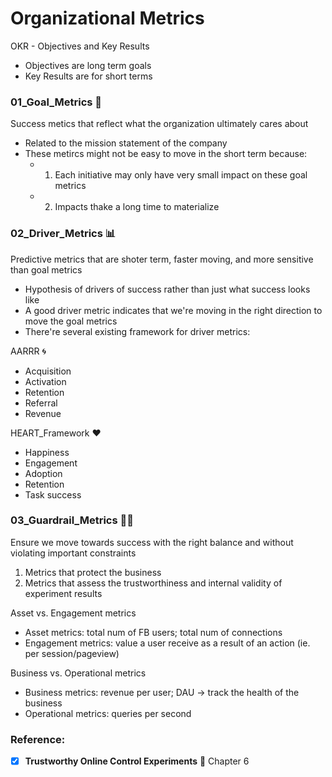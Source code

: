 # Organizational Metrics
OKR - Objectives and Key Results
- Objectives are long term goals
- Key Results are for short terms 

### 01_Goal_Metrics 🎯
Success metics that reflect what the organization ultimately cares about
- Related to the mission statement of the company 
- These metircs might not be easy to move in the short term because:
  - 1) Each initiative may only have very small impact on these goal metrics 
  - 2) Impacts thake a long time to materialize 

### 02_Driver_Metrics 📊
Predictive metrics that are shoter term, faster moving, and more sensitive than goal metrics
- Hypothesis of drivers of success rather than just what success looks like 
- A good driver metric indicates that we're moving in the right direction to move the goal metrics
- There're several existing framework for driver metrics:

AARRR 🌀 
- Acquisition
- Activation
- Retention
- Referral
- Revenue

HEART_Framework ❤️
- Happiness
- Engagement
- Adoption
- Retention
- Task success 

### 03_Guardrail_Metrics 💂‍♀️
Ensure we move towards success with the right balance and without violating important constraints 
1. Metrics that protect the business
2. Metrics that assess the trustworthiness and internal validity of experiment results

Asset vs. Engagement metrics
- Asset metrics: total num of FB users; total num of connections
- Engagement metrics: value a user receive as a result of an action (ie. per session/pageview)

Business vs. Operational metrics
- Business metrics: revenue per user; DAU -> track the health of the business
- Operational metrics: queries per second


### Reference:
- [x] **Trustworthy Online Control Experiments** 📖 Chapter 6


